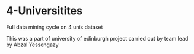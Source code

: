 # 4-Universitites
Full data mining cycle on 4 unis dataset


This was a part of university of edinburgh project carried out by team lead by Abzal Yessengazy
